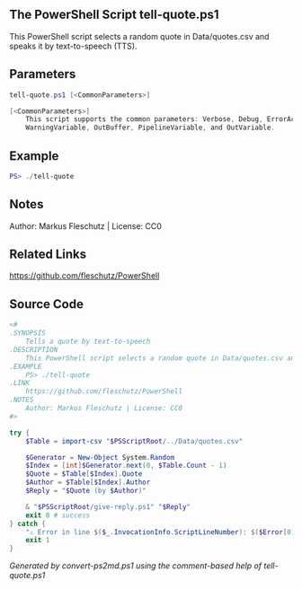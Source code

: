 ## The PowerShell Script **tell-quote.ps1**

This PowerShell script selects a random quote in Data/quotes.csv and speaks it by text-to-speech (TTS).

## Parameters
```powershell
tell-quote.ps1 [<CommonParameters>]

[<CommonParameters>]
    This script supports the common parameters: Verbose, Debug, ErrorAction, ErrorVariable, WarningAction, 
    WarningVariable, OutBuffer, PipelineVariable, and OutVariable.
```

## Example
```powershell
PS> ./tell-quote

```

## Notes
Author: Markus Fleschutz | License: CC0

## Related Links
https://github.com/fleschutz/PowerShell

## Source Code
```powershell
<#
.SYNOPSIS
	Tells a quote by text-to-speech
.DESCRIPTION
	This PowerShell script selects a random quote in Data/quotes.csv and speaks it by text-to-speech (TTS).
.EXAMPLE
	PS> ./tell-quote
.LINK
	https://github.com/fleschutz/PowerShell
.NOTES
	Author: Markus Fleschutz | License: CC0
#>

try {
	$Table = import-csv "$PSScriptRoot/../Data/quotes.csv"

	$Generator = New-Object System.Random
	$Index = [int]$Generator.next(0, $Table.Count - 1)
	$Quote = $Table[$Index].Quote
	$Author = $Table[$Index].Author
	$Reply = "$Quote (by $Author)"

	& "$PSScriptRoot/give-reply.ps1" "$Reply"
	exit 0 # success
} catch {
	"⚠️ Error in line $($_.InvocationInfo.ScriptLineNumber): $($Error[0])"
	exit 1
}
```

*Generated by convert-ps2md.ps1 using the comment-based help of tell-quote.ps1*
